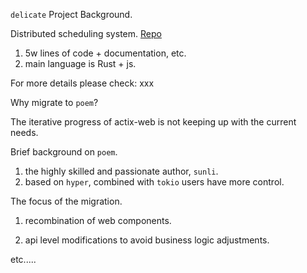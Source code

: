 `delicate` Project Background.

 Distributed scheduling system. [Repo](https://github.com/BinChengZhao/delicate)

1. 5w lines of code + documentation, etc.
2. main language is Rust + js.

For more details please check: xxx

Why migrate to `poem`?

The iterative progress of actix-web is not keeping up with the current needs.

Brief background on `poem`.

1. the highly skilled and passionate author, `sunli`.
2. based on `hyper`, combined with `tokio` users have more control.


The focus of the migration.

1. recombination of web components. 

2. api level modifications to avoid business logic adjustments.

etc.....